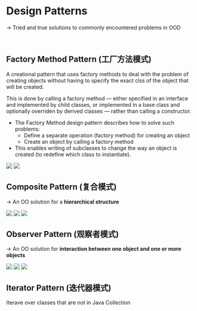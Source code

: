 # Design Patterns

-> Tried and true solutions to commonly encountered problems in OOD

<br>

## Factory Method Pattern (工厂方法模式)

A creational pattern that uses factory methods to deal with the problem of creating objects without having to specify the exact clss of the object that will be created.

This is done by calling a factory method — either specified in an interface and implemented by child classes, or implemented in a base class and optionally overriden by derived classes — rather than calling a constructor.

* The Factory Method design pattern describes how to solve such problems:
  * Define a separate operation (factory method) for creating an object
  * Create an object by calling a factory method
* This enables writing of subclasses to change the way an object is created (to redefine which class to instantiate).

<img src="https://github.com/Ziang-Lu/edX-Software-Object-Oriented-Design/blob/master/3-Design%20Patterns/1-Factory%20Method%20Pattern/factory_method_pattern.jpg?raw=true">

<img src="https://github.com/Ziang-Lu/edX-Software-Object-Oriented-Design/blob/master/3-Design%20Patterns/1-Factory%20Method%20Pattern/MazeGame-Room%20Example.png?raw=true">

<br>

## Composite Pattern (复合模式)

-> An OO solution for a **hierarchical structure**

<img src="https://github.com/Ziang-Lu/edX-Software-Object-Oriented-Design/blob/master/3-Design%20Patterns/2-Composite Pattern/composite_pattern.png?raw=true">

<img src="https://github.com/Ziang-Lu/edX-Software-Object-Oriented-Design/blob/master/3-Design%20Patterns/2-Composite Pattern/Composite%20Pattern.png?raw=true">

<img src="https://github.com/Ziang-Lu/edX-Software-Object-Oriented-Design/blob/master/3-Design%20Patterns/2-Composite Pattern/Topic-Lecture-Video%20Example.png?raw=true">

<br>

## Observer Pattern (观察者模式)

-> An OO solution for **interaction between one object and one or more objects**

<img src="https://github.com/Ziang-Lu/edX-Software-Object-Oriented-Design/blob/master/3-Design%20Patterns/3-Observer%20Pattern/observer_pattern.png?raw=true">

<img src="https://github.com/Ziang-Lu/edX-Software-Object-Oriented-Design/blob/master/3-Design%20Patterns/3-Observer%20Pattern/Observer Pattern.png?raw=true">

<img src="https://github.com/Ziang-Lu/edX-Software-Object-Oriented-Design/blob/master/3-Design Patterns/3-Observer Pattern/Java_Observable_Observer.png?raw=true">

<br>

## Iterator Pattern (迭代器模式)

Iterave over classes that are not in Java Collection